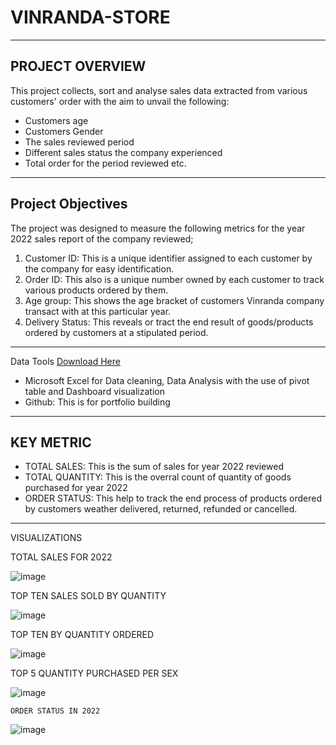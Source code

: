 # VINRANDA-STORE
---
## PROJECT OVERVIEW
This project collects, sort and analyse sales data extracted from various customers' order with the aim to unvail the following:

- Customers age
- Customers Gender
- The sales reviewed period
- Different sales status the company experienced
- Total order for the period reviewed etc.
---
  ## Project Objectives
  The project was designed to measure the following metrics for the year 2022 sales report of the company reviewed;
  1. Customer ID: This is a unique identifier assigned to each customer by the company for easy identification.
  2. Order ID: This also is a unique number owned by each customer to track various products ordered by them.
  3. Age group: This shows the age bracket of customers Vinranda company transact with at this particular year.
  4. Delivery Status: This reveals or tract the end result of goods/products ordered by customers at a stipulated period.
  ---
  Data Tools [Download Here](https://www.microsoft.com)
  - Microsoft Excel for Data cleaning, Data Analysis with the use of pivot table and Dashboard visualization
  - Github: This is for portfolio building
  ---
  ## KEY METRIC
  - TOTAL SALES: This is the sum of sales for year 2022 reviewed
  - TOTAL QUANTITY: This is the overral count of quantity of goods purchased for year 2022
  - ORDER STATUS: This help to track the end process of products ordered by customers weather delivered, returned, refunded or cancelled.
  ---
  VISUALIZATIONS

  TOTAL SALES FOR 2022	

![image](https://github.com/user-attachments/assets/03c32cdb-57fb-42f3-986d-2431b0666930)



TOP TEN SALES SOLD BY QUANTITY		

 
![image](https://github.com/user-attachments/assets/fa1f7228-5893-4e5b-a8aa-8dbd47316d9b)



TOP TEN BY QUANTITY ORDERED		

![image](https://github.com/user-attachments/assets/0f46ccf4-bdf1-4d4e-993a-c7139340b105)



TOP 5 QUANTITY PURCHASED PER SEX			
 
![image](https://github.com/user-attachments/assets/d6e3feb2-3588-44d6-8771-6b57725f7919)



    ORDER STATUS IN 2022					

![image](https://github.com/user-attachments/assets/2599ff9b-1a27-42e5-b784-ffdb87eb913d)





  

